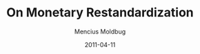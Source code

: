 ---
layout: writing
title: On Monetary Restandardization
date: 2011-04-11
categories: ['Money and Austrian Economics']
author: ['Mencius Moldbug']
excerpt: In any economy, there exists no less than one commodity or security of inelastic volume which is overvalued due to reservation demand. I.e. one scarce good which is money.
external_url: https://www.unqualified-reservations.org/2011/04/on-monetary-restandardization/
---
